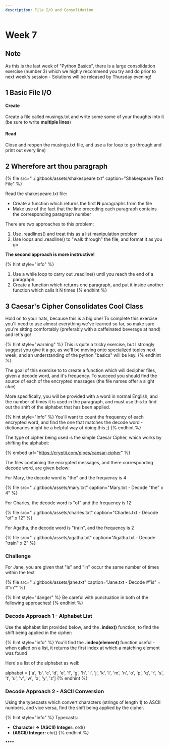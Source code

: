 ```yaml
---
description: File I/O and Consolidation
---
```


# Week 7

## Note

As this is the last week of "Python Basics", there is a large consolidation exercise \(number 3\) which we highly recommend you try and do prior to next week's session - Solutions will be released by Thursday evening!

## 1 Basic File I/O

#### Create <a id="Create"></a>

Create a file called musings.txt and write some some of your thoughts into it \(be sure to write **multiple lines**\)

#### Read <a id="Read"></a>

Close and reopen the musings.txt file, and use a for loop to go through and print out every line\)



## 2 Wherefore art thou paragraph

{% file src="../.gitbook/assets/shakespeare.txt" caption="Shakespeare Text File" %}

Read the shakespeare.txt file: 

* Create a function which returns the first **N** paragraphs from the file
* Make use of the fact that the line preceding each paragraph contains the corresponding paragraph number

There are two approaches to this problem:

1. Use .readlines\(\) and treat this as a list manipulation problem
2. Use loops and .readline\(\) to "walk through" the file, and format it as you go

**The second approach is more instructive!**

{% hint style="info" %}
1. Use a while loop to carry out .readline\(\) until you reach the end of a paragraph  
2. Create a function which returns one paragraph, and put it inside another function which calls it N times
{% endhint %}

## 3 Caesar's Cipher Consolidates Cool Class

Hold on to your hats, because this is a big one! To complete this exercise you'll need to use almost everything we've learned so far, so make sure you're sitting comfortably \(preferably with a caffeinated beverage at hand\) and let's go!

{% hint style="warning" %}
This is quite a tricky exercise, but I strongly suggest you give it a go, as we'll be moving onto specialized topics next week, and an understanding of the python "basics" will be key.
{% endhint %}

The goal of this exercise to to create a function which will decipher files, given a decode word, and it's frequency. To succeed you should find the source of each of the encrypted messages \(the file names offer a slight clue\)

More specifically, you will be provided with a word in normal English, and the number of times it is used in the paragraph, and must use this to find out the shift of the alphabet that has been applied.

{% hint style="info" %}
You'll want to count the frequency of each encrypted word, and find the one that matches the decode word - dictionaries might be a helpful way of doing this ;\)
{% endhint %}

The type of cipher being used is the simple Caesar Cipher, which works by shifting the alphabet:

{% embed url="https://cryptii.com/pipes/caesar-cipher" %}

The files containing the encrypted messages, and there corresponding decode word, are given below:

For Mary, the decode word is "the" and the frequency is 4

{% file src="../.gitbook/assets/mary.txt" caption="Mary.txt -  Decode \"the\" x 4" %}

For Charles, the decode word is "of" and the frequency is 12

{% file src="../.gitbook/assets/charles.txt" caption="Charles.txt - Decode \"of\" x 12" %}

For Agatha, the decode word is "train", and the frequency is 2

{% file src="../.gitbook/assets/agatha.txt" caption="Agatha.txt - Decode \"train\" x 2" %}

### Challenge

For Jane, you are given that "is" and "in" occur the same number of times within the text

{% file src="../.gitbook/assets/jane.txt" caption="Jane.txt - Decode \#\"is\" = \#\"in\"" %}

{% hint style="danger" %}
Be careful with punctuation in both of the following approaches!
{% endhint %}

### **Decode Approach 1 - Alphabet List** 

Use the alphabet list provided below, and the **.index\(\)** function, to find the shift being applied in the cipher:

{% hint style="info" %}
You'll find the **.index\(element\)** function useful - when called on a list, it returns the first index at which a matching element was found

Here's a list of the alphabet as well: 

alphabet = \['a', 'b', 'c', 'd', 'e', 'f', 'g', 'h', 'i', 'j', 'k', 'l', 'm', 'n', 'o', 'p', 'q', 'r', 's', 't', 'u', 'v', 'w', 'x', 'y', 'z'\]
{% endhint %}

### **Decode Approach 2 - ASCII Conversion**

Using the typecasts which convert characters \(strings of length 1\) to ASCII numbers, and vice versa, find the shift being applied by the cipher.

{% hint style="info" %}
Typecasts:

* **Character -&gt; \(ASCII\) Integer:**  ord\(\)
* **\(ASCII\) Integer:** chr\(\)
{% endhint %}

\*\*\*\*

